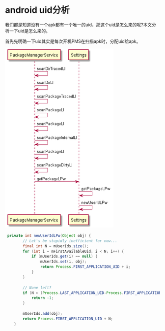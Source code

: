 android uid分析
=====================
我们都是知道没有一个apk都有一个唯一的uid，那这个uid是怎么来的呢?本文分析一下uid是怎么来的。

首先先明确一下uid其实是每次开机PMS在扫描apk时，分配uid给apk。

![uid](android_uid.png)

```java
 private int newUserIdLPw(Object obj) {
        // Let's be stupidly inefficient for now...
        final int N = mUserIds.size();
        for (int i = mFirstAvailableUid; i < N; i++) {
            if (mUserIds.get(i) == null) {
                mUserIds.set(i, obj);
                return Process.FIRST_APPLICATION_UID + i;
            }
        }

        // None left?
        if (N > (Process.LAST_APPLICATION_UID-Process.FIRST_APPLICATION_UID)) {
            return -1;
        }

        mUserIds.add(obj);
        return Process.FIRST_APPLICATION_UID + N;
    }
```